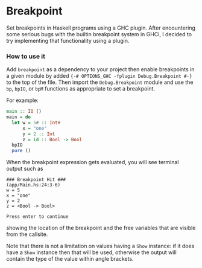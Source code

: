# Breakpoint

Set breakpoints in Haskell programs using a GHC plugin. After encountering some
serious bugs with the builtin breakpoint system in GHCi, I decided to try
implementing that functionality using a plugin.

### How to use it

Add `breakpoint` as a dependency to your project then enable breakpoints in a
given module by added `{-# OPTIONS_GHC -fplugin Debug.Breakpoint #-}` to the top
of the file. Then import the `Debug.Breakpoint` module and use the `bp`, `bpIO`,
or `bpM` functions as appropriate to set a breakpoint.

For example:
```haskell
main :: IO ()
main = do
  let w = 5# :: Int#
      x = "one"
      y = 2 :: Int
      z = id :: Bool -> Bool
  bpIO
  pure ()
```

When the breakpoint expression gets evaluated, you will see terminal output such
as
```
### Breakpoint Hit ###
(app/Main.hs:24:3-6)
w = 5
x = "one"
y = 2
z = <Bool -> Bool>

Press enter to continue
```
showing the location of the breakpoint and the free variables that are visible
from the callsite.

Note that there is not a limitation on values having a `Show` instance: if it
does have a `Show` instance then that will be used, otherwise the output will
contain the type of the value within angle brackets.
